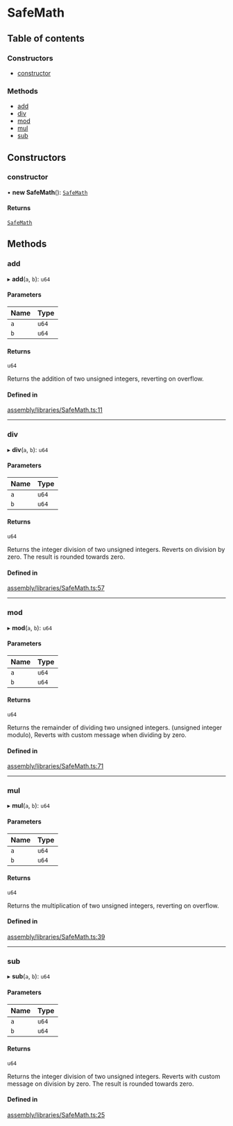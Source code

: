 # SafeMath

## Table of contents

### Constructors

- [constructor](SafeMath.md#constructor)

### Methods

- [add](SafeMath.md#add)
- [div](SafeMath.md#div)
- [mod](SafeMath.md#mod)
- [mul](SafeMath.md#mul)
- [sub](SafeMath.md#sub)

## Constructors

### constructor

• **new SafeMath**(): [`SafeMath`](SafeMath.md)

#### Returns

[`SafeMath`](SafeMath.md)

## Methods

### add

▸ **add**(`a`, `b`): `u64`

#### Parameters

| Name | Type |
| :------ | :------ |
| `a` | `u64` |
| `b` | `u64` |

#### Returns

`u64`

Returns the addition of two unsigned integers,
reverting on overflow.

#### Defined in

[assembly/libraries/SafeMath.ts:11](https://github.com/dusaprotocol/v1-core-confidencial/blob/b44ea92/assembly/libraries/SafeMath.ts#L11)

___

### div

▸ **div**(`a`, `b`): `u64`

#### Parameters

| Name | Type |
| :------ | :------ |
| `a` | `u64` |
| `b` | `u64` |

#### Returns

`u64`

Returns the integer division of two unsigned integers. Reverts on
division by zero. The result is rounded towards zero.

#### Defined in

[assembly/libraries/SafeMath.ts:57](https://github.com/dusaprotocol/v1-core-confidencial/blob/b44ea92/assembly/libraries/SafeMath.ts#L57)

___

### mod

▸ **mod**(`a`, `b`): `u64`

#### Parameters

| Name | Type |
| :------ | :------ |
| `a` | `u64` |
| `b` | `u64` |

#### Returns

`u64`

Returns the remainder of dividing two unsigned integers. (unsigned integer modulo),
Reverts with custom message when dividing by zero.

#### Defined in

[assembly/libraries/SafeMath.ts:71](https://github.com/dusaprotocol/v1-core-confidencial/blob/b44ea92/assembly/libraries/SafeMath.ts#L71)

___

### mul

▸ **mul**(`a`, `b`): `u64`

#### Parameters

| Name | Type |
| :------ | :------ |
| `a` | `u64` |
| `b` | `u64` |

#### Returns

`u64`

Returns the multiplication of two unsigned integers, reverting on
overflow.

#### Defined in

[assembly/libraries/SafeMath.ts:39](https://github.com/dusaprotocol/v1-core-confidencial/blob/b44ea92/assembly/libraries/SafeMath.ts#L39)

___

### sub

▸ **sub**(`a`, `b`): `u64`

#### Parameters

| Name | Type |
| :------ | :------ |
| `a` | `u64` |
| `b` | `u64` |

#### Returns

`u64`

Returns the integer division of two unsigned integers. Reverts with custom message on
division by zero. The result is rounded towards zero.

#### Defined in

[assembly/libraries/SafeMath.ts:25](https://github.com/dusaprotocol/v1-core-confidencial/blob/b44ea92/assembly/libraries/SafeMath.ts#L25)
